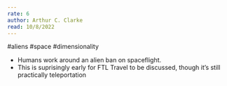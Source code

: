 ```yaml
---
rate: 6
author: Arthur C. Clarke
read: 10/8/2022
---
```



#aliens #space #dimensionality 

- Humans work around an alien ban on spaceflight.
- This is suprisingly early for FTL Travel to be discussed, though it’s still practically teleportation
